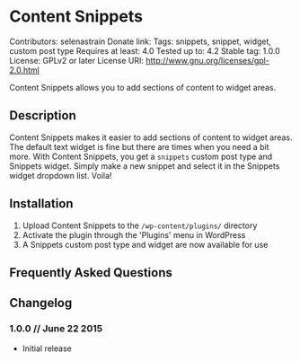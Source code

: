 # Content Snippets
Contributors: selenastrain
Donate link: 
Tags: snippets, snippet, widget, custom post type
Requires at least: 4.0
Tested up to: 4.2
Stable tag: 1.0.0
License: GPLv2 or later
License URI: http://www.gnu.org/licenses/gpl-2.0.html

Content Snippets allows you to add sections of content to widget areas.

## Description

Content Snippets makes it easier to add sections of content to widget areas. The default text widget is fine but there are times when you need a bit more. With Content Snippets, you get a `snippets` custom post type and Snippets widget. Simply make a new snippet and select it in the Snippets widget dropdown list. Voila!


## Installation

1. Upload Content Snippets to the `/wp-content/plugins/` directory
2. Activate the plugin through the 'Plugins' menu in WordPress
3. A Snippets custom post type and widget are now available for use

## Frequently Asked Questions 

## Changelog 

### 1.0.0 // June 22 2015 
* Initial release


